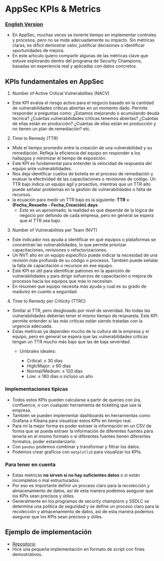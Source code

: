 # AppSec KPIs & Metrics
### [English Version](./AppSecKPI-EN.md)


- En AppSec, muchas veces se invierte tiempo en implementar controles y procesos, pero no se mide adecuadamente su impacto. Sin métricas claras, es difícil demostrar valor, justificar decisiones o identificar oportunidades de mejora.
- En este articulo quiero compartir algunas de las métricas clave que estuve explorando dentro del programa de Security Champions, basadas en experiencia real y aplicadas con datos concretos.

## KPIs fundamentales en AppSec

1. Number of Active Critical Vulnerabilities (NACV)

- Este KPI evalúa el riesgo activo para el negocio basado en la cantidad de vulnerabilidades críticas abiertas en un momento dado. Permite responder a preguntas como: ¿Estamos mejorando o acumulando deuda tecnica? ¿Cuántas vulnerabilidades críticas tenemos abiertas? ¿Cuántas de ellas están en producción? ¿Cuántas de ellas están en producción y no tienen un plan de remediación? etc.

2. Time to Remedy (TTR)

- Mide el tiempo promedio entre la creación de una vulnerabilidad y su remediación. Refleja la eficiencia del equipo en responder a los hallazgos y minimizar el tiempo de exposición.
- Este KPI es fundamental para entender la velocidad de respuesta del equipo ante vulnerabilidades.
- Nos deja identificar cuellos de botella en el proceso de remediación y evaluar la efectividad de las capacitaciones o revisiones de código. Un TTR bajo indica un equipo ágil y proactivo, mientras que un TTR alto puede señalar problemas en la gestión de vulnerabilidades o falta de recursos.
- la ecuación para medir un TTR bajo es la siguiente: **TTR = (Fecha_Resuelto - Fecha_Creación).days**
    - Esto es un aproximado, la realidad es que depende de la lógica de negocio por defondo de cada empresa, pero en general se espera que el TTR sea bajo.

3. Number of Vulnerabilities per Team (NVT)

- Este indicador nos ayuda a identificar en qué equipos o plataformas se concentran las vulnerabilidades, lo que permite priorizar capacitaciones, revisiones o refactorizaciones.
- Un NVT alto en un equipo específico puede indicar la necesidad de una revisión más profunda de su código o procesos. También puede señalar la falta de capacitación o recursos en ese equipo.
- Este KPI es útil para identificar patrones en la aparición de vulnerabilidades y para dirigir esfuerzos de capacitación o mejora de procesos hacia los equipos que más lo necesitan.
- En resumen que equipo necesita más ayuda y cual es su grado de madurez en cuanto a seguridad.

4. Time to Remedy per Criticity (TTRC)

- Similar al TTR, pero desglosado por nivel de severidad. No todas las vulnerabilidades deberían tener el mismo tiempo de respuesta. Este KPI permite entender si las más críticas están siendo tratadas con la urgencia adecuada.
- Estas metricas ya dependen mucho de la cultura de la empresa y el equipo, pero en general se espera que las vulnerabilidades críticas tengan un TTR mucho más bajo que las de baja severidad.
    - Umbrales ideales:

        - Critical: ≤ 30 días
        - High/Major: ≤ 90 días
        - Normal/Medium: ≤ 120 días
        - Low: ≤ 180 días o incluso un año

### Implementaciones tipicas
- Todos estos KPIs pueden calcularse a partir de queries con jira, confluence, o con cualquier herramienta de ticketing que use la empresa.
- También se pueden implementar dashboards en herramientas como Grafana o Kibana para visualizar estos KPIs en tiempo real.
- Para mí la mejor forma es poder extraer la información en un CSV de forma que se pueda extraer la información de diferentes fuentes para tenerla en el mismo formato o si diferentes fuentes tienen diferentes formatos, poder estandarizarlo.
- Con `pandas` podemos combinar y transformar y filtrar los datos.
- Podemos crear graficos con `matplotlib` para visualizar los KPIs.


### Para tener en cuenta
- Estas metricas **no sirven si no hay suficientes datos** o si están incompletos o mal estructurados.
- Por eso es importante definir un proceso claro para la recolección y almacenamiento de datos, así de esta manera podemos asegurar que los KPIs sean precisos y útiles.
 - Generalmente en los programas de security champions y SSDLC se determina una politica de seguridad y se define un proceso claro para la recolección y almacenamiento de datos, así de esta manera podemos asegurar que los KPIs sean precisos y útiles.

 ## Ejemplo de implementación
 - [Repositorio](https://github.com/G4sp4rCS/AppSec-KPI-metrics)
 - Hice una pequeña implementación en formato de script con fines demostrativos.